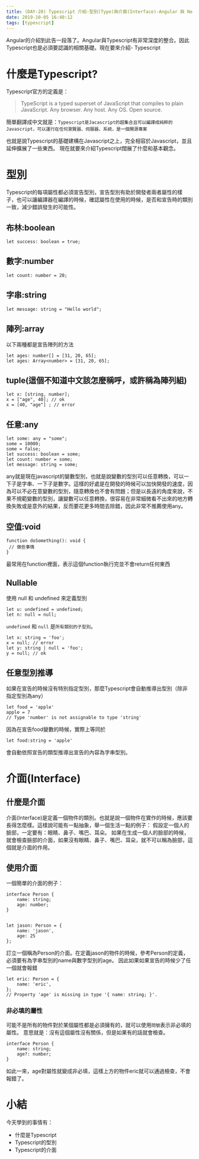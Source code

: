 ```yaml
---
title: (DAY-20) Typescript 介紹-型別(Type)與介面(Interface)-Angular 與 Nestjs 共舞
date: 2019-10-05 16:40:12
tags: [typescript]
---
```

Angular的介紹到此告一段落了。Angular與Typescript有非常深度的整合。因此Typescript也是必須要認識的相關基礎。現在要來介紹- Typescript

# 什麼是Typescript?
Typescript官方的定義是：
> TypeScript is a typed superset of JavaScript that compiles to plain JavaScript. Any browser. Any host. Any OS. Open source.

簡單翻譯成中文就是：`Typescript是Jacascript的超集合且可以編譯成純粹的Javascript，可以運行在任何瀏覽器、伺服器、系統，是一個開源專案`

也就是說Typescript的基礎建構在Javascript之上，完全相容於Javascript，並且延伸擴展了一些東西。
現在就要來介紹Typescript闊展了什麼和基本觀念。

# 型別
Typescript的每項屬性都必須宣告型別，宣告型別有助於開發者兩者屬性的樣子，也可以讓編譯器在編譯的時候，確認屬性在使用的時候，是否和宣告時的類別一致，減少錯誤發生的可能性。

## 布林:boolean
```
let success: boolean = true;
```
## 數字:number
```
let count: number = 20;
```
## 字串:string
```
let message: string = "Hello world";
```
## 陣列:array
以下兩種都是宣告陣列的方法
```
let ages: number[] = [31, 20, 65];
let ages: Array<number> = [31, 20, 65];
```
## tuple(這個不知道中文該怎麼稱呼，或許稱為陣列組)
```
let x: [string, number];
x = ["age", 40]; // ok
x = [40, "age"] ; // error
```
## 任意:any
```
let some: any = "some";
some = 10000;
some = false;
let success: boolean = some;
let count: number = some;
let message: string = some;
```
any就是現在javascript的變數型別，也就是說變數的型別可以任意轉換，可以一下子是字串、一下子是數字。這樣的好處是在開發的時候可以加快開發的速度，因為可以不必在意變數的型別，隨意轉換也不會有問題；但是以長遠的角度來說，不果不規範變數的型別，讓變數可以任意轉換，很容易在非常細微看不出來的地方轉換失敗或是意外的結果，反而要花更多時間去除錯，因此非常不推薦使用any。

## 空值:void
```
function doSomething(): void {
 // 做些事情
}
```
最常用在function裡面，表示這個function執行完並不會return任何東西

## Nullable
使用 null 和 undefined 來定義型別
```
let u: undefined = undefined;
let n: null = null;
```
`undefined` 和 `null` 是`所有類別的子型別`。
```
let x: string = 'foo'; 
x = null; // error 
let y: string | null = 'foo'; 
y = null; // ok
```
## 任意型別推導
如果在宣告的時候沒有特別指定型別，那麼Typescript會自動推導出型別（除非指定型別為any）
```
let food = 'apple'
apple = 7
// Type 'number' is not assignable to type 'string' 
```
因為在宣告food變數的時候，實際上等同於
```
let food:string = 'apple'
```
會自動依照宣告的類型推導出宣告的內容為字串型別。

# 介面(Interface)
## 什麼是介面
介面(Interface)是定義一個物件的類別。也就是說一個物件在實作的時候，應該要長得怎麼樣。這樣說可能有一點抽象，舉一個生活一點的例子：
假設定一個人的臉部，一定要有：眼睛、鼻子、嘴巴、耳朵。
如果在生成一個人的臉部的時候，就會檢查臉部的介面，如果沒有眼睛、鼻子、嘴巴、耳朵，就不可以稱為臉部，這個就是介面的作用。

## 使用介面
一個簡單的介面的例子：
```
interface Person {
    name: string;
    age: number;
}


let jason: Person = {
    name: 'jason',
    age: 25
};
```

訂立一個稱為Person的介面。在定義jason的物件的時候，參考Person的定義，必須要有為字串型別的name與數字型別的age。
因此如果如果宣告的時候少了任一個就會報錯
```
let eric: Person = {
    name: 'eric',
};
// Property 'age' is missing in type '{ name: string; }'.
```
### 非必填的屬性
可能不是所有的物件對於某個屬性都是必須擁有的，就可以使用`問號`表示非必填的屬性。
意思就是：沒有這個屬性沒有關係，但是如果有的話就會檢查。
```
interface Person {
    name: string;
    age?: number;
}
```

如此一來，age對屬性就變成非必填，這樣上方的物件eric就可以通過檢查，不會報錯了。

# 小結
今天學到的事情有：
* 什麼是Typescript
* Typescript的型別
* Typescript的介面
